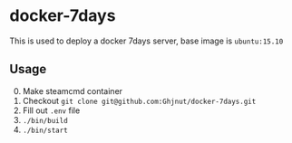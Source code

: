 # docker-7days
This is used to deploy a docker 7days server, base image is `ubuntu:15.10`

## Usage
0. Make steamcmd container
1. Checkout `git clone git@github.com:Ghjnut/docker-7days.git`
2. Fill out `.env` file
3. `./bin/build`
4. `./bin/start`
